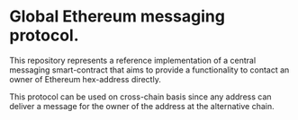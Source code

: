 # Global Ethereum messaging protocol.

This repository represents a reference implementation of a central messaging smart-contract that aims to provide a functionality to contact an owner of Ethereum hex-address directly.

This protocol can be used on cross-chain basis since any address can deliver a message for the owner of the address at the alternative chain.
